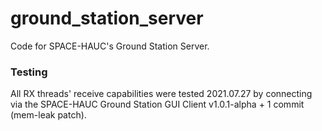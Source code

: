 # ground_station_server

Code for SPACE-HAUC's Ground Station Server.

### Testing
All RX threads' receive capabilities were tested 2021.07.27 by connecting via the SPACE-HAUC Ground Station GUI Client v1.0.1-alpha + 1 commit (mem-leak patch).